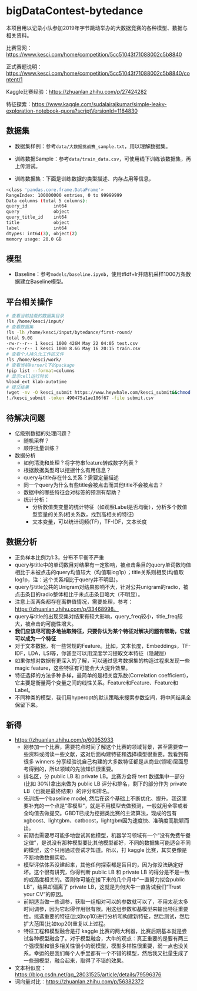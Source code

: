 # bigDataContest-bytedance

本项目用以记录小队参加2019年字节跳动举办的大数据竞赛的各种模型、数据与相关资料。

比赛官网：https://www.kesci.com/home/competition/5cc51043f71088002c5b8840

正式赛题说明：https://www.kesci.com/home/competition/5cc51043f71088002c5b8840/content/1

Kaggle比赛经验：https://zhuanlan.zhihu.com/p/27424282

特征探索：https://www.kaggle.com/sudalairajkumar/simple-leaky-exploration-notebook-quora?scriptVersionId=1184830

## 数据集

- 数据集样例：参考`data/大数据挑战赛_sample.txt`，用以理解数据集。

- 训练数据Sample：参考`data/train_data.csv`，可使用线下训练该数据集，再上传测试。

- 训练数据集：下面是训练数据的类型描述、内存占用等信息，

```bash
<class 'pandas.core.frame.DataFrame'>
RangeIndex: 100000000 entries, 0 to 99999999
Data columns (total 5 columns):
query_id          int64
query             object
query_title_id    int64
title             object
label             int64
dtypes: int64(3), object(2)
memory usage: 20.0 GB
```

## 模型

- Baseline：参考`models/baseline.ipynb`，使用tfIdf+lr并随机采样1000万条数据建立Baseline模型。

## 平台相关操作

```bash
# 查看当前挂载的数据集目录
!ls /home/kesci/input/
# 查看数据集
!ls -lh /home/kesci/input/bytedance/first-round/
total 9.0G
-rw-r--r-- 1 kesci 1000 426M May 22 04:05 test.csv
-rw-r--r-- 1 kesci 1000 8.6G May 16 20:15 train.csv
# 查看个人持久化工作区文件
!ls /home/kesci/work/
# 查看当前kernerl下的package
!pip list --format=columns
# 显示cell运行时长
%load_ext klab-autotime
# 提交结果
!wget -nv -O kesci_submit https://www.heywhale.com/kesci_submit&&chmod +x kesci_submit
!./kesci_submit -token 490475a1ae106f67 -file submit.csv
```

## 待解决问题

- 亿级别数据的处理问题？
  - 随机采样？
  - 顺序批量训练？
- 数据分析
  - 如何清洗和处理？将字符串feature转成数字列表？
  - 根据数据类型可以挖掘什么有用信息？
  - query与title存在什么关系？需要定量描述
  - 同一个query为什么有些title会被点击而其他title不会被点击？
  - 数据中的哪些特征会对标签的预测有帮助？
  - 统计分析：
    - 分析数值类变量的统计特征（如观察Label是否均衡），分析多个数值型变量的关系(相关系数，找到高相关的特征)
    - 文本变量，可以统计词频(TF)，TF-IDF，文本长度

## 数据分析

- 正负样本比例为1:3，分布不平衡不严重
- query与title中的单词数目对结果有一定影响，被点击条目的query单词数均值相比于未被点击的query均值较大（均值取log1p）；title关系则相反(均值取log1p，注：这个关系相比于query并不明显)。
- query与title公共的Unigram对结果影响不大，针对公共unigram的radio，被点击条目的radio整体相比于未点击条目略大（不明显）。
- 注意上面两条都存在离群值情况，需要处理，参考：https://zhuanlan.zhihu.com/p/33468998。
- query与title的出现交集对结果有较大影响，query_freq较小，title_freq较大，被点击的可能性增大。
- **我们应该尽可能多地抽取特征，只要你认为某个特征对解决问题有帮助，它就可以成为一个特征**
- 对于文本数据，有一些常规的Feature。比如，文本长度，Embeddings，TF-IDF，LDA，LSI等，你甚至可以用深度学习提取文本特征（隐藏层）
- 如果你想对数据有更深入的了解，可以通过思考数据集的构造过程来发现一些magic feature，这些特征有可能会大大提升效果。
- 特征选择的方法多种多样，最简单的是相关度系数(Correlation coefficient)，它主要是衡量两个变量之间的线性关系。Feature和Feature、Feature和Label。
- 不同种类的模型，我们用hyperopt的默认策略来搜索参数空间，将中间结果全保留下来。

## 新得

- https://zhuanlan.zhihu.com/p/60953933
  - 刚参加一个比赛，需要花点时间了解这个比赛的领域背景，甚至需要查一些资料或阅读一些文献，这对后面构建特征和选择模型很重要。我看到有很多 winners 分享经验说自己构建的大多数特征都是从商业(领域)层面思考得到的，所以领域的先验知识很重要。
  - 排名区，分 public LB 和 private LB。比赛方会将 test 数据集中一部分(比如 30%)拿出来做为 public LB 评分和排名，剩下的部分作为 private LB（也就是最终结果）的评分和排名。
  - 先训练一个baseline model, 然后在这个基础上不断优化、提升。我这里要补充的一个点是“零模型”，就是不用模型去做预测，一般就用全零或者全均值去做提交。GBDT已成为挖掘类比赛的主流算法，现成的包有xgboost、lightgbm、catboost，lightgbm因为速度快、准确度高脱颖而出。
  - 前期也需要尽可能多地尝试其他模型，机器学习领域有一个“没有免费午餐定律”，是说没有那种模型要比其他模型都好，不同的数据集可能适合不同的模型，这个只用通过尝试才知道。所以，打 kaggle 比赛，其实更像是不断地做数据实验。
  - 模型评估体系没建起来，其他任何探索都是盲目的，因为你没法确定好坏。这个很有讲究，你得判断 public LB 和 private LB 的得分是不是一致的或高度相关的。否则你可能在接下来的几个月中“一直努力拟合public LB”，结果却偏离了 private LB，这就是为何大牛一直告诫我们“Trust your CV”的原因。
  - 前期适当做一些调参，获取一组相对可以的参数就可以了，不用太花太多时间调参，因为它起得作用很有限。用这组参数和基模型来输出特征重要性。挑选重要的特征(比如top10)进行分析和构建新特征，然后测试，然后扩大范围(比如top20)重复以上过程。
  - 特征工程和模型融合是打 kaggle 比赛的两大利器，比赛后期基本就是尝试各种模型融合了。对于模型融合，大牛的观点：真正重要的是要有两三个强模型和很多相关性很小的弱模型，模型多样性很重要，弱一点也没关系。幸运的是我们每个人手里都有一个不错的模型，然后我又批量生成了一些弱模型，融合起来，取得了不错的效果。
- 文本相似度：https://blog.csdn.net/qq_28031525/article/details/79596376
- 词向量对比：https://zhuanlan.zhihu.com/p/56382372